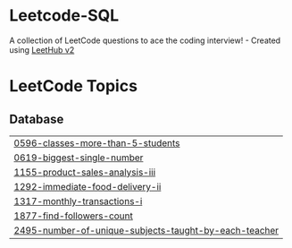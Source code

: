 # Leetcode-SQL
A collection of LeetCode questions to ace the coding interview! - Created using [LeetHub v2](https://github.com/arunbhardwaj/LeetHub-2.0)

<!---LeetCode Topics Start-->
# LeetCode Topics
## Database
|  |
| ------- |
| [0596-classes-more-than-5-students](https://github.com/nawangilmi/Leetcode-SQL/tree/master/0596-classes-more-than-5-students) |
| [0619-biggest-single-number](https://github.com/nawangilmi/Leetcode-SQL/tree/master/0619-biggest-single-number) |
| [1155-product-sales-analysis-iii](https://github.com/nawangilmi/Leetcode-SQL/tree/master/1155-product-sales-analysis-iii) |
| [1292-immediate-food-delivery-ii](https://github.com/nawangilmi/Leetcode-SQL/tree/master/1292-immediate-food-delivery-ii) |
| [1317-monthly-transactions-i](https://github.com/nawangilmi/Leetcode-SQL/tree/master/1317-monthly-transactions-i) |
| [1877-find-followers-count](https://github.com/nawangilmi/Leetcode-SQL/tree/master/1877-find-followers-count) |
| [2495-number-of-unique-subjects-taught-by-each-teacher](https://github.com/nawangilmi/Leetcode-SQL/tree/master/2495-number-of-unique-subjects-taught-by-each-teacher) |
<!---LeetCode Topics End-->